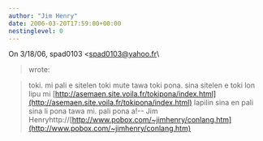```yaml
---
author: "Jim Henry"
date: 2006-03-20T17:59:00+00:00
nestinglevel: 0
---
```

On 3/18/06, spad0103 <[spad0103@yahoo.fr](mailto://spad0103@yahoo.fr)\
> wrote:

> toki. mi pali e sitelen toki mute tawa toki pona. sina sitelen e
> toki lon lipu mi [http://asemaen.site.voila.fr/tokipona/index.html](http://asemaen.site.voila.fr/tokipona/index.html) lapilin sina en pali sina li pona tawa mi. pali pona a!--
Jim Henryhttp://[http://www.pobox.com/~jimhenry/conlang.htm](http://www.pobox.com/~jimhenry/conlang.htm)